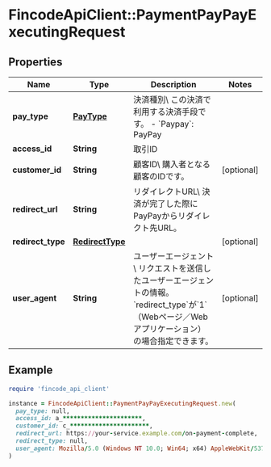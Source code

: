 # FincodeApiClient::PaymentPayPayExecutingRequest

## Properties

| Name | Type | Description | Notes |
| ---- | ---- | ----------- | ----- |
| **pay_type** | [**PayType**](PayType.md) | 決済種別\\ この決済で利用する決済手段です。  - &#x60;Paypay&#x60;: PayPay  |  |
| **access_id** | **String** | 取引ID  |  |
| **customer_id** | **String** | 顧客ID\\ 購入者となる顧客のIDです。  | [optional] |
| **redirect_url** | **String** | リダイレクトURL\\ 決済が完了した際にPayPayからリダイレクト先URL。  |  |
| **redirect_type** | [**RedirectType**](RedirectType.md) |  | [optional] |
| **user_agent** | **String** | ユーザーエージェント\\ リクエストを送信したユーザーエージェントの情報。&#x60;redirect_type&#x60;が&#x60;1&#x60;（Webページ／Webアプリケーション）の場合指定できます。  | [optional] |

## Example

```ruby
require 'fincode_api_client'

instance = FincodeApiClient::PaymentPayPayExecutingRequest.new(
  pay_type: null,
  access_id: a_**********************,
  customer_id: c_**********************,
  redirect_url: https://your-service.example.com/on-payment-complete,
  redirect_type: null,
  user_agent: Mozilla/5.0 (Windows NT 10.0; Win64; x64) AppleWebKit/537.36 (KHTML, like Gecko) Chrome/58.0.3029.110 Safari/537.3
)
```

